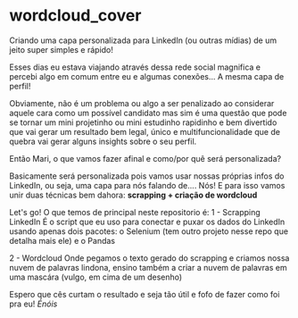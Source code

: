 # wordcloud_cover
Criando uma capa personalizada para LinkedIn (ou outras mídias) de um jeito super simples e rápido!

Esses dias eu estava viajando através dessa rede social magnifica e percebi algo em comum entre eu e algumas conexões... A mesma capa de perfil!

Obviamente, não é um problema ou algo a ser penalizado ao considerar aquele cara como um possível candidato  mas sim é uma questão que pode se tornar um mini projetinho ou mini estudinho rapidinho e bem divertido que vai gerar um resultado bem legal, único e multifuncionalidade que de quebra vai gerar alguns insights sobre o seu perfil.

Então Mari, o que vamos fazer afinal e como/por quê será personalizada?

Basicamente será personalizada pois vamos usar nossas próprias infos do LinkedIn, ou seja, uma capa para nós falando de.... Nós! 
E para isso vamos unir duas técnicas bem dahora: **scrapping + criação de wordcloud** 

Let's go!
O que temos de principal neste repositorio é:
1 - Scrapping LinkedIn
É o script que eu uso para conectar e puxar os dados do LinkedIn usando apenas dois pacotes: o Selenium (tem outro projeto nesse repo que detalha mais ele) e o Pandas

2 -  Wordcloud
Onde pegamos o texto gerado do scrapping e criamos nossa nuvem de palavras lindona, ensino também a criar a nuvem de palavras em uma mascára (vulgo, em cima de um desenho)

Espero que cês curtam o resultado e seja tão útil e fofo de fazer como foi pra eu! *Énóis*



